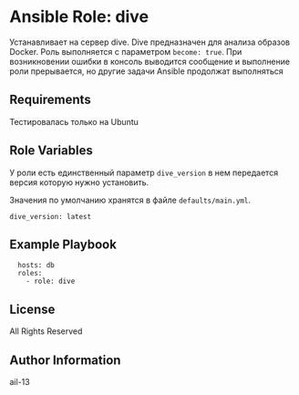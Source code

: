 # Ansible Role: dive

Устанавливает на сервер dive. Dive предназначен для анализа образов Docker. Роль выполняется с параметром `become: true`. При возникновении ошибки в консоль выводится сообщение и выполнение роли прерывается, но другие задачи Ansible продолжат выполняться

## Requirements

Тестировалась только на Ubuntu

## Role Variables

У роли есть единственный параметр `dive_version` в нем передается версия которую нужно установить.

Значения по умолчанию хранятся в файле `defaults/main.yml`.

    dive_version: latest

## Example Playbook

      hosts: db
      roles:
        - role: dive

## License

All Rights Reserved

## Author Information

ail-13

